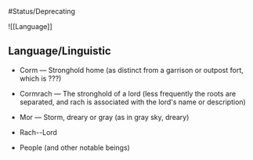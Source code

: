 #Status/Deprecating  

![[Language]]

## Language/Linguistic

- Corm — Stronghold home (as distinct from a garrison or outpost fort, which is ???)

- Cormrach — The stronghold of a lord (less frequently the roots are separated, and rach is associated with the lord's name or description)

- Mor — Storm, dreary or gray (as in gray sky, dreary)

- Rach--Lord

- People (and other notable beings)
